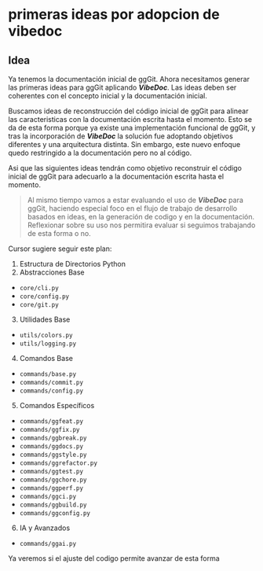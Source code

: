 # primeras ideas por adopcion de vibedoc

## Idea
Ya tenemos la documentación inicial de ggGit. Ahora necesitamos generar las primeras ideas para ggGit aplicando ***VibeDoc***. Las ideas deben ser coherentes con el concepto inicial y la documentación inicial.

Buscamos ideas de reconstrucción del código inicial de ggGit para alinear las caracteristicas con la documentación escrita hasta el momento. Esto se da de esta forma porque ya existe una implementación funcional de ggGit, y tras la incorporación de ***VibeDoc*** la solución fue adoptando objetivos diferentes y una arquitectura distinta. Sin embargo, este nuevo enfoque quedo restringido a la documentación pero no al código.

Asi que las siguientes ideas tendrán como objetivo reconstruir el código inicial de ggGit para adecuarlo a la documentación escrita hasta el momento.

> Al mismo tiempo vamos a estar evaluando el uso de ***VibeDoc*** para ggGit, haciendo especial foco en el flujo de trabajo de desarrollo basados en ideas, en la generación de codigo y en la documentación. Reflexionar sobre su uso nos permitira evaluar si seguimos trabajando de esta forma o no.

Cursor sugiere seguir este plan:

1. Estructura de Directorios Python
2. Abstracciones Base
  - `core/cli.py`
  - `core/config.py`
  - `core/git.py`
3. Utilidades Base
  - `utils/colors.py`
  - `utils/logging.py`
4. Comandos Base
  - `commands/base.py`
  - `commands/commit.py`
  - `commands/config.py`
5. Comandos Específicos 
  - `commands/ggfeat.py`
  - `commands/ggfix.py`
  - `commands/ggbreak.py`
  - `commands/ggdocs.py`
  - `commands/ggstyle.py`
  - `commands/ggrefactor.py`
  - `commands/ggtest.py`
  - `commands/ggchore.py`
  - `commands/ggperf.py`
  - `commands/ggci.py`
  - `commands/ggbuild.py`
  - `commands/ggconfig.py`
6. IA y Avanzados
  - `commands/ggai.py`

Ya veremos si el ajuste del codigo permite avanzar de esta forma
